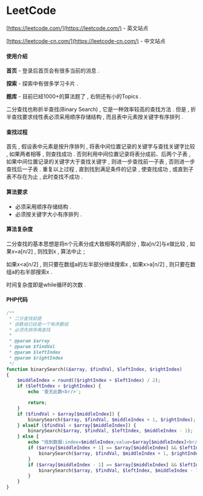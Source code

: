 # LeetCode

[https://leetcode.com/](https://leetcode.com/) - 英文站点

[https://leetcode-cn.com/](https://leetcode-cn.com/) - 中文站点

#### 使用介绍

**首页** - 登录后首页会有很多当前的消息 .

**探索** - 探索中有很多学习卡片 .

**题库** - 目前已经1000+的算法题了 , 右侧还有小的Topics .





二分查找也称折半查找\(Binary Search\) , 它是一种效率较高的查找方法 . 但是 , 折半查找要求线性表必须采用顺序存储结构 , 而且表中元素按关键字有序排列 . 

#### 查找过程

首先 , 假设表中元素是按升序排列 , 将表中间位置记录的关键字与查找关键字比较 , 如果两者相等 , 则查找成功 . 否则利用中间位置记录将表分成前、后两个子表 , 如果中间位置记录的关键字大于查找关键字 , 则进一步查找前一子表 , 否则进一步查找后一子表 . 重复以上过程 , 直到找到满足条件的记录 , 使查找成功 , 或直到子表不存在为止 , 此时查找不成功 . 

#### 算法要求

* 必须采用顺序存储结构 . 
* 必须按关键字大小有序排列 . 

#### 算法复杂度

二分查找的基本思想是将n个元素分成大致相等的两部分 , 取a\[n/2\]与x做比较 , 如果x=a\[n/2\] , 则找到x , 算法中止 ; 

如果x&lt;a\[n/2\] , 则只要在数组a的左半部分继续搜索x , 如果x&gt;a\[n/2\] , 则只要在数组a的右半部搜索x . 

时间复杂度即是while循环的次数 . 

#### PHP代码

```php
/**
 * 二分查找前提
 * 该数组已经是一个有序数组
 * 必须先排序再查找
 *
 * @param $array
 * @param $findVal
 * @param $leftIndex
 * @param $rightIndex
 */
function binarySearch(&$array, $findVal, $leftIndex, $rightIndex)
{
    $middleIndex = round(($rightIndex + $leftIndex) / 2);
    if ($leftIndex > $rightIndex) {
        echo '查无此数<br/>';

        return;
    }
    if ($findVal > $array[$middleIndex]) {
        binarySearch($array, $findVal, $middleIndex + 1, $rightIndex);
    } elseif ($findVal < $array[$middleIndex]) {
        binarySearch($array, $findVal, $leftIndex, $middleIndex - 1);
    } else {
        echo "找到数据:index=$middleIndex;value=$array[$middleIndex]<br/>";
        if ($array[$middleIndex + 1] == $array[$middleIndex] && $leftIndex < $rightIndex) {
            binarySearch($array, $findVal, $middleIndex + 1, $rightIndex);
        }
        if ($array[$middleIndex - 1] == $array[$middleIndex] && $leftIndex < $rightIndex) {
            binarySearch($array, $findVal, $leftIndex, $middleIndex - 1);
        }
    }
}
```



